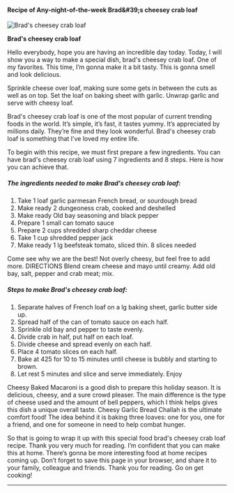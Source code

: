             

#### Recipe of Any-night-of-the-week Brad&amp;#39;s cheesey crab loaf

![Brad's cheesey crab loaf](https://img-global.cpcdn.com/recipes/62d3d1a2e74b9764/751x532cq70/brads-cheesey-crab-loaf-recipe-main-photo.jpg)

**Brad's cheesey crab loaf**

Hello everybody, hope you are having an incredible day today. Today, I will show you a way to make a special dish, brad's cheesey crab loaf. One of my favorites. This time, I’m gonna make it a bit tasty. This is gonna smell and look delicious.

Sprinkle cheese over loaf, making sure some gets in between the cuts as well as on top. Set the loaf on baking sheet with garlic. Unwrap garlic and serve with cheesy loaf.

Brad's cheesey crab loaf is one of the most popular of current trending foods in the world. It’s simple, it’s fast, it tastes yummy. It’s appreciated by millions daily. They’re fine and they look wonderful. Brad's cheesey crab loaf is something that I’ve loved my entire life.

To begin with this recipe, we must first prepare a few ingredients. You can have brad's cheesey crab loaf using 7 ingredients and 8 steps. Here is how you can achieve that.

##### The ingredients needed to make Brad's cheesey crab loaf:

1.  Take 1 loaf garlic parmesan French bread, or sourdough bread
2.  Make ready 2 dungeoness crab, cooked and deshelled
3.  Make ready Old bay seasoning and black pepper
4.  Prepare 1 small can tomato sauce
5.  Prepare 2 cups shredded sharp cheddar cheese
6.  Take 1 cup shredded pepper jack
7.  Make ready 1 lg beefsteak tomato, sliced thin. 8 slices needed

Come see why we are the best! Not overly cheesy, but feel free to add more. DIRECTIONS Blend cream cheese and mayo until creamy. Add old bay, salt, pepper and crab meat; mix.

##### Steps to make Brad's cheesey crab loaf:

1.  Separate halves of French loaf on a lg baking sheet, garlic butter side up.
2.  Spread half of the can of tomato sauce on each half.
3.  Sprinkle old bay and pepper to taste evenly.
4.  Divide crab in half, put half on each loaf.
5.  Divide cheese and spread evenly on each half.
6.  Place 4 tomato slices on each half.
7.  Bake at 425 for 10 to 15 minutes until cheese is bubbly and starting to brown.
8.  Let rest 5 minutes and slice and serve immediately. Enjoy

Cheesy Baked Macaroni is a good dish to prepare this holiday season. It is delicious, cheesy, and a sure crowd pleaser. The main difference is the type of cheese used and the amount of bell peppers, which I think helps gives this dish a unique overall taste. Cheesy Garlic Bread Challah is the ultimate comfort food! The idea behind it is baking three loaves: one for you, one for a friend, and one for someone in need to help combat hunger.

So that is going to wrap it up with this special food brad's cheesey crab loaf recipe. Thank you very much for reading. I’m confident that you can make this at home. There’s gonna be more interesting food at home recipes coming up. Don’t forget to save this page in your browser, and share it to your family, colleague and friends. Thank you for reading. Go on get cooking!

* * *